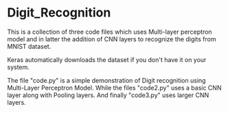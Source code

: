 # Digit_Recognition
This is a collection of three code files which uses Multi-layer perceptron model and in latter the addition of CNN layers to recognize the digits from MNIST dataset.

Keras automatically downloads the dataset if you don't have it on your system.

The file "code.py" is a simple demonstration of Digit recognition using Multi-Layer Perceptron Model.
While the files "code2.py" uses a basic CNN layer along with Pooling layers.
And finally "code3.py" uses larger CNN layers.

